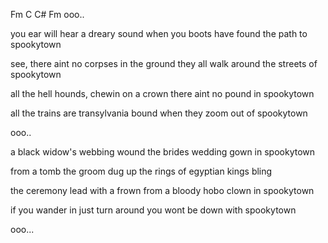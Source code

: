 Fm C C# Fm
ooo..

you ear will hear a dreary sound
when you boots have found
the path to spookytown

see, there aint no corpses in the ground
they all walk around
the streets of spookytown

all the hell hounds, chewin on a crown
there aint no pound
in spookytown

all the trains are transylvania bound
when they zoom out
of spookytown

ooo..

a black widow's webbing wound
the brides wedding gown
in spookytown

from a tomb the groom
dug up the rings of egyptian kings
bling

the ceremony lead with a frown
from a bloody hobo clown
in spookytown

if you wander in just turn around
you wont be down
with spookytown

ooo...
